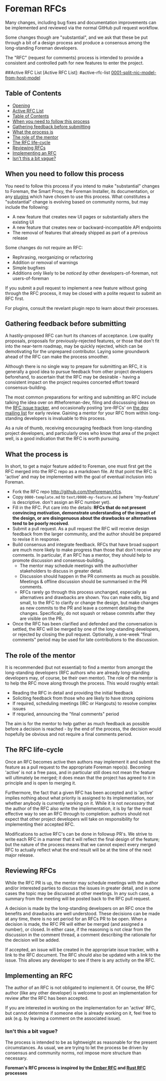 # Foreman RFCs
[Foreman RFCs]: #foreman-rfcs

Many changes, including bug fixes and documentation improvements can be
implemented and reviewed via the normal GitHub pull request workflow.

Some changes though are "substantial", and we ask that these be put through a
bit of a design process and produce a consensus among the long-standing Foreman
developers.

The "RFC" (request for comments) process is intended to provide a consistent
and controlled path for new features to enter the project.

##Active RFC List
[Active RFC List]: #active-rfc-list
[0001-split-nic-model-from-host-model](text/0001-split-nic-model-from-host-model.md)

## Table of Contents
[Table of Contents]: #table-of-contents
* [Opening](#foreman-rfcs)
* [Active RFC List](#active-rfc-list)
* [Table of Contents](#table-of-contents)
* [When you need to follow this process](#when-you-need-to-follow-this-process)
* [Gathering feedback before submitting](#gathering-feedback-before-submitting)
* [What the process is](#what-the-process-is)
* [The role of the mentor](#the-role-of-the-mentor)
* [The RFC life-cycle](#the-rfc-life-cycle)
* [Reviewing RFCs](#reviewing-rfcs)
* [Implementing an RFC](#implementing-an-rfc)
* [Isn't this a bit vague?](#isnt-this-a-bit-vague)

## When you need to follow this process
[When you need to follow this process]: #when-you-need-to-follow-this-process

You need to follow this process if you intend to make "substantial" changes to
Foreman, the Smart Proxy, the Foreman Installer, its documentation, or any
[plugins][plugins] which have chosen to use this process. What constitutes a
"substantial" change is evolving based on community norms, but may include the
following:

* A new feature that creates new UI pages or substantially alters the existing UI
* A new feature that creates new or backward-incompatible API endpoints
* The removal of features that already shipped as part of a previous release

Some changes do not require an RFC:

* Rephrasing, reorganizing or refactoring
* Addition or removal of warnings
* Simple bugfixes
* Additions only likely to be _noticed by_ other developers-of-foreman, not
  users-of-foreman

If you submit a pull request to implement a new feature without going through
the RFC process, it may be closed with a polite request to submit an RFC first.

For plugins, consult the revelant plugin repo to learn about their processes.

## Gathering feedback before submitting
[Gathering feedback before submitting]: #gathering-feedback-before-submitting

A hastily-proposed RFC can hurt its chances of acceptance. Low quality
proposals, proposals for previously-rejected features, or those that don't fit
into the near-term roadmap, may be quickly rejected, which can be demotivating
for the unprepared contributor. Laying some groundwork ahead of the RFC can
make the process smoother.

Although there is no single way to prepare for submitting an RFC, it is
generally a good idea to pursue feedback from other project developers
beforehand, to ascertain that the RFC may be desirable - having a consistent
impact on the project requires concerted effort toward consensus-building.

The most common preparations for writing and submitting an RFC include talking
the idea over on #theforeman-dev, filing and discusssing ideas on the [RFC
issue tracker][issues], and occasionally posting 'pre-RFCs' on [the dev mailing
list][discuss] for early review. Gaining a mentor for your RFC from within
long-standing developers is invaluable to this process.

As a rule of thumb, receiving encouraging feedback from long-standing project
developers, and particularly ones who know that area of the project well, is a
good indication that the RFC is worth pursuing.

## What the process is
[What the process is]: #what-the-process-is

In short, to get a major feature added to Foreman, one must first get the RFC
merged into the RFC repo as a markdown file. At that point the RFC is 'active'
and may be implemented with the goal of eventual inclusion into Foreman.

* Fork the RFC repo http://github.com/theforeman/rfcs.
* Copy `0000-template.md` to `text/0000-my-feature.md` (where 'my-feature' is
  descriptive. don't assign an RFC number yet).
* Fill in the RFC. Put care into the details: **RFCs that do not present
  convincing motivation, demonstrate understanding of the impact of the design,
  or are disingenuous about the drawbacks or alternatives tend to be poorly
  received**.
* Submit a pull request. As a pull request the RFC will receive design feedback
  from the larger community, and the author should be prepared to revise it in
  response.
* Build consensus and integrate feedback. RFCs that have broad support are much
  more likely to make progress than those that don't receive any comments. In
  particular, if an RFC has a mentor, they should help to promote discussion
  and consensus-building.
  * The mentor may schedule meetings with the author/other stakeholders to
    discuss in greater detail.
  * Discussion should happen in the PR comments as much as possible. Meetings &
    offline discussion should be summarised in the PR comments.
  * RFCs rarely go through this process unchanged, especially as alternatives
    and drawbacks are shown. You can make edits, big and small, to the RFC to
    clarify or change the design, but make changes as new commits to the PR and
    leave a comment detailing the changes. Specifically, do not squash or
    rebase commits after they are visible on the PR.
* Once the RFC has been clarified and defended and the conversation is settled,
  the RFC will be merged by one of the long-standing developers, or rejected by
  closing the pull request. Optionally, a one-week "final comments" period may
  be used for late contributions to the discussion.

## The role of the mentor
[The role of the mentor]: #the-role-of-the-mentor

It is recommended (but not essential) to find a mentor from amongst the
long-standing developers (RFC authors who are already long-standing developers
may, of course, be their own mentor). The role of the mentor is to help the RFC
move along through the process. This would roughly entail:

* Reading the RFC in detail and providing the initial feedback
* Soliciting feedback from those who are likely to have strong opinions
* If required, scheduling meetings (IRC or Hangouts) to resolve complex issues
* If requried, announcing the "final comments" period

The aim is for the mentor to help gather as much feedback as possible before a
decision is reached - by the end of the process, the decision would hopefully
be obvious and not require a final comments period.

## The RFC life-cycle
[The RFC life-cycle]: #the-rfc-life-cycle

Once an RFC becomes active then authors may implement it and submit the feature
as a pull request to the appropriate Foreman repo(s). Becoming 'active' is not
a free pass, and in particular still does not mean the feature will ultimately
be merged; it does mean that the project has agreed to it in principle and is
open to merging it.

Furthermore, the fact that a given RFC has been accepted and is 'active'
implies nothing about what priority is assigned to its implementation, nor
whether anybody is currently working on it. While it is not *necessary* that
the author of the RFC also write the implementation, it is by far the most
effective way to see an RFC through to completion: authors should not expect
that other project developers will take on responsibility for implementing
their accepted RFC.

Modifications to active RFC's can be done in followup PR's. We strive to write
each RFC in a manner that it will reflect the final design of the feature; but
the nature of the process means that we cannot expect every merged RFC to
actually reflect what the end result will be at the time of the next major
release.

## Reviewing RFCs
[Reviewing RFCs]: #reviewing-rfcs

While the RFC PR is up, the mentor may schedule meetings with the author and/or
interested parties to discuss the issues in greater detail, and in some cases
the topic may be discussed at other meetings. In any such case, a summary from
the meeting will be posted back to the RFC pull request.

A decision is made by the long-standing developers on an RFC once the benefits
and drawbacks are well understood. These decisions can be made at any time,
there is no set period for an RFCs PR to be open. When a decision is made, the
RFC PR will either be merged (and assigned a number), or closed. In either
case, if the reasoning is not clear from the discussion in the comment thread,
a comment describing the rationale for the decision will be added.

If accepted, an issue will be created in the appropriate issue tracker, with a
link to the RFC document. The RFC should also be updated with a link to the
issue. This allows any developer to see if there is any activity on the RFC.

## Implementing an RFC
[Implementing an RFC]: #implementing-an-rfc

The author of an RFC is not obligated to implement it. Of course, the RFC
author (like any other developer) is welcome to post an implementation for
review after the RFC has been accepted.

If you are interested in working on the implementation for an 'active' RFC, but
cannot determine if someone else is already working on it, feel free to ask
(e.g. by leaving a comment on the associated issue).

### Isn't this a bit vague?
[Isn't this a bit vague?]: #isnt-this-a-bit-vague

The process is intended to be as lightweight as reasonable for the present
circumstances. As usual, we are trying to let the process be driven by
consensus and community norms, not impose more structure than necessary.

**Foreman's RFC process is inspired by the [Ember RFC] and [Rust RFC] processes**

<!-- link ids -->
[plugins]: http://projects.theforeman.org/projects/foreman/wiki/List_of_Plugins
[issues]: http://projects.theforeman.org/projects/rfcs/issues
[discuss]: https://groups.google.com/forum/#!forum/foreman-dev
[Ember RFC]: https://github.com/emberjs/rfcs/
[Rust RFC]: https://github.com/rust-lang/rfcs
